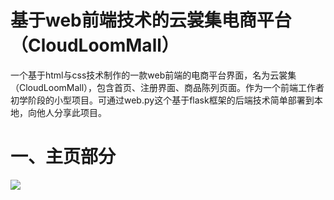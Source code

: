 # 基于web前端技术的云裳集电商平台（CloudLoomMall）
一个基于html与css技术制作的一款web前端的电商平台界面，名为云裳集（CloudLoomMall），包含首页、注册界面、商品陈列页面。作为一个前端工作者初学阶段的小型项目。可通过web.py这个基于flask框架的后端技术简单部署到本地，向他人分享此项目。



# 一、主页部分

![](D:\html_css_item\CloudLoomMall\public\homeshow.png)